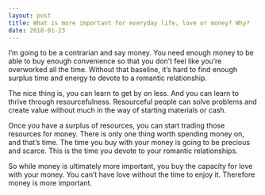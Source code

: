 ```yaml
---
layout: post
title: What is more important for everyday life, love or money? Why?
date: 2018-01-23
---
```


<p>I’m going to be a contrarian and say money. You need enough money to be able to buy enough convenience so that you don’t feel like you’re overworked all the time. Without that baseline, it’s hard to find enough surplus time and energy to devote to a romantic relationship.</p><p>The nice thing is, you can learn to get by on less. And you can learn to thrive through resourcefulness. Resourceful people can solve problems and create value without much in the way of starting materials or cash.</p><p>Once you have a surplus of resources, you can start trading those resources for money. There is only one thing worth spending money on, and that’s time. The time you buy with your money is going to be precious and scarce. This is the time you devote to your romantic relationships.</p><p>So while money is ultimately more important, you buy the capacity for love with your money. You can’t have love without the time to enjoy it. Therefore money is more important.</p>
